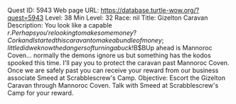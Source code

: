 Quest ID: 5943
Web page URL: https://database.turtle-wow.org/?quest=5943
Level: 38
Min Level: 32
Race: nil
Title: Gizelton Caravan
Description: You look like a capable $r. Perhaps you're looking to make some money? Cork and I started this caravan to make a bundle of money; little did we know the dangers of turning a buck!$B$BUp ahead is Mannoroc Coven... normally the demons ignore us but something has the kodos spooked this time. I'll pay you to protect the caravan past Mannoroc Coven. Once we are safely past you can receive your reward from our business associate Smeed at Scrabblescrew's Camp.
Objective: Escort the Gizelton Caravan through Mannoroc Coven. Talk with Smeed at Scrabblescrew's Camp for your reward.
